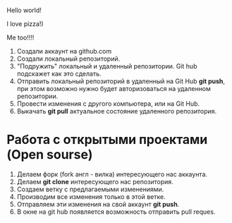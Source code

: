 Hello world!

I love pizza!)

Me too!!!!

1. Создали аккаунт на github.com
2. Создали локальный репозиторий.
3. "Подружить" локальный и удаленный репозитории. Git hub подскажет как это сделать.
4. Отправить локальный репозиторий в удаленный на Git Hub **git push**, при этом возможно нужно будет авторизоваться на удаленном репозитории.
5. Провести изменения с другого компьютера, или на Git Hub.
6. Выкачать **git pull** актуальное состояние удаленного репозитория.

# Работа с открытыми проектами (Open sourse)

1. Делаем форк (fork англ - вилка) интересующего нас аккаунта.
2. Делаем **git clone** интересующего нас репозитория.
3. Создаем ветку с предлагаемыми изменениями.
4. Производим все изменения только в этой ветке.
5. Отправляем эти изменения на свой аккаунт **git push**.
6. В окне на git hub появляется возможность отправить pull reques.

